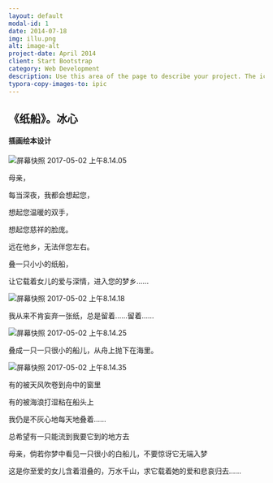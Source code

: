 ```yaml
---
layout: default
modal-id: 1
date: 2014-07-18
img: illu.png
alt: image-alt
project-date: April 2014
client: Start Bootstrap
category: Web Development
description: Use this area of the page to describe your project. The icon above is part of a free icon set by <a href="https://sellfy.com/p/8Q9P/jV3VZ/">Flat Icons</a>. On their website, you can download their free set with 16 icons, or you can purchase the entire set with 146 icons for only $12!
typora-copy-images-to: ipic
---
```




## 《纸船》。冰心

#### 插画绘本设计

![屏幕快照 2017-05-02 上午8.14.05](http://ww2.sinaimg.cn/large/006tKfTcgy1ff6qb0liooj30p20za7wj.jpg)

母亲，

每当深夜，我都会想起您，

想起您温暖的双手，

想起您慈祥的脸庞。

远在他乡，无法伴您左右。

叠一只小小的纸船，

让它载着女儿的爱与深情，进入您的梦乡……



![屏幕快照 2017-05-02 上午8.14.18](http://ww3.sinaimg.cn/large/006tKfTcgy1ff6qbf8g3bj30p30zbqv6.jpg)

我从来不肯妄弃一张纸，总是留着……留着……



![屏幕快照 2017-05-02 上午8.14.25](http://ww1.sinaimg.cn/large/006tKfTcgy1ff6qbh65cuj30p80i87wh.jpg)

叠成一只一只很小的船儿，从舟上抛下在海里。



![屏幕快照 2017-05-02 上午8.14.35](http://ww2.sinaimg.cn/large/006tKfTcgy1ff6qbz9amcj30p40you0y.jpg)

有的被天风吹卷到舟中的窗里





有的被海浪打湿粘在船头上





我仍是不灰心地每天地叠着……





总希望有一只能流到我要它到的地方去





母亲，倘若你梦中看见一只很小的白船儿，不要惊讶它无端入梦





这是你至爱的女儿含着泪叠的，万水千山，求它载着她的爱和悲哀归去……

